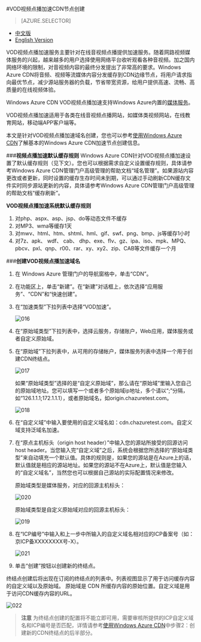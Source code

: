 <properties linkid="dev-net-common-tasks-cdn" urlDisplayName="CDN" pageTitle="How to create VOD acceleration type CDN - Azure feature guide" metaKeywords="Azure CDN, Azure CDN, Azure blobs, Azure caching, Azure add-ons, CDN加速,CDN服务,主流CDN, VOD, 视频点播加速, VOD加速, 缓存规则, 媒体服务, Azure Media Service, CDN技术文档, CDN帮助文档" description="Learn How to create VOD acceleration type CDN on Windows Azure Management Portal and default caching rules for VOD CDN" metaCanonical="" services="" documentationCenter=".NET" title="" authors="" solutions="" manager="" editor="" />
<tags ms.service="cdn"
    ms.date=""
    wacn.date="2/23/2016"
    />

#VOD视频点播加速CDN节点创建

> [AZURE.SELECTOR]
- [中文版](/documentation/articles/cdn-how-to-create-VOD-CDN-endpoint)
- [English Version](/documentation/articles/cdn-enus-how-to-create-VOD-CDN-endpoint)

VOD视频点播加速服务主要针对在线音视频点播提供加速服务。随着网路视频媒体服务的兴起，越来越多的用户选择使用网络平台收听观看各种音视频。加之国内网络环境的限制，对音视频内容的最终分发提出了非常高的要求。Windows Azure CDN将音频、视频等流媒体内容分发缓存到CDN边缘节点，将用户请求指向最优节点，减少源站服务器的负载，节省带宽资源，给用户提供高速、流畅、高质量的在线视频体验。

Windows Azure CDN VOD视频点播加速支持Windows Azure内置的[媒体服务](http://www.windowsazure.cn/home/features/media-services/)。

VOD视频点播加速适用于各类在线音视频点播网站，如媒体类视频网站，在线教育网站，移动端APP客户端等。

本文是针对VOD视频点播加速域名创建，您也可以参考[使用Windows Azure CDN](http://www.windowsazure.cn/documentation/articles/cdn-how-to-use/)了解基本的Windows Azure CDN加速节点创建信息。

###**视频点播加速默认缓存规则**
Windows Azure CDN针对VOD视频点播加速设置了默认缓存规则（见下文）。您也可以根据需求自定义设置缓存规则，具体请参考Windows Azure CDN管理门户高级管理的帮助文档“域名管理”。如果源站内容更改或者更新，同时设置的缓存生存时间未到期，可以通过手动刷新CDN缓存文件实时同步源站更新的内容，具体请参考Windows Azure CDN管理门户高级管理的帮助文档“缓存刷新”。

**VOD视频点播加速系统默认缓存规则**

1. 对php、aspx、asp、jsp、do等动态文件不缓存
2. 对MP3、wma等缓存1天
3. 对mwv、html、htm、shtml、hml、gif、swf、png、bmp、js等缓存1小时
4. 对7z、apk、 wdf、 cab、 dhp、exe、flv、gz、ipa、iso、mpk、MPQ、pbcv、pxl、qnp、r00、rar、xy、xy2、zip、CAB等文件缓存一个月
      
###**创建VOD视频点播加速域名**

1. 在 Windows Azure 管理门户的导航窗格中，单击“CDN”。
2. 在功能区上，单击“新建”。在“新建”对话框上，依次选择“应用服务”、“CDN”和“快速创建”。
3. 在“加速类型”下拉列表中选择“VOD加速”。

    ![016](./media/cdn-doc/016.png)

4. 在“原始域类型”下拉列表中，选择云服务，存储账户，Web应用，媒体服务或者自定义原始域。
5. 在“原始域”下拉列表中，从可用的存储帐户，媒体服务列表中选择一个用于创建CDN终结点。
  
    ![017](./media/cdn-doc/017.png)

    如果“原始域类型”选择的是“自定义原始域”，那么请在“原始域”里输入您自己的原始域地址。您可以填写一个或者多个原始域ip地址，多个请以“;”分隔，如“126.1.1.1;172.1.1.1），或者原始域名，如origin.chazuretest.com。

    ![018](./media/cdn-doc/018.png)

6. 在“自定义域”中输入要使用的自定义域名如：cdn.chazuretest.com。自定义域支持泛域名加速。
7. 在“原点主机标头（origin host header）”中输入您的源站所接受的回源访问host header。当您输入完“自定义域”之后，系统会根据您所选择的“原始域类型”来自动填充一个默认值。具体的规则是，如果您的源站是在Azure上的话，默认值就是相应的源站地址。如果您的源站不在Azure上，默认值是您输入的“自定义域名”，当然您也可以根据自己源站的实际配置情况来修改。

    原始域类型是媒体服务，对应的回源主机标头：

    ![020](./media/cdn-doc/020.png)  
    
    原始域类型是自定义原始域对应的回源主机标头：

    ![019](./media/cdn-doc/019.png)
          
8. 在“ICP编号”中输入和上一步中所输入的自定义域名相对应的ICP备案号（如：京ICP备XXXXXXXX号-X）。
     
    ![021](./media/cdn-doc/021.png) 

9. 单击“创建”按钮以创建新的终结点。

终结点创建后将出现在订阅的终结点的列表中。列表视图显示了用于访问缓存内容的自定义域以及原始域。
原始域是 CDN 所缓存内容的原始位置。自定义域是用于访问CDN缓存内容的URL。

   ![022](./media/cdn-doc/022.png)

>**注意** 为终结点创建的配置将不能立即可用，需要审核所提供的ICP自定义域名和ICP编号是否匹配，详情请参考[使用Windows Azure CDN](http://www.windowsazure.cn/documentation/articles/cdn-how-to-use/)中步骤2：创建新的CDN终结点的后半部分。

